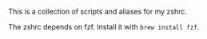 This is a collection of scripts and aliases for my zshrc.

The zshrc depends on fzf. Install it with `brew install fzf`.